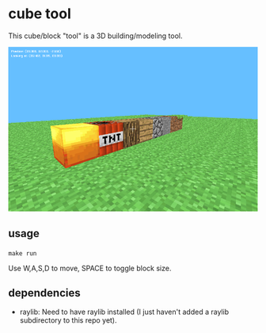 # cube tool

This cube/block "tool" is a 3D building/modeling tool.

![Screenshot of the running application](screenshot.png)

## usage

```make run```

Use W,A,S,D to move, SPACE to toggle block size.

## dependencies

- raylib: Need to have raylib installed (I just haven't added a raylib subdirectory to this repo yet).
